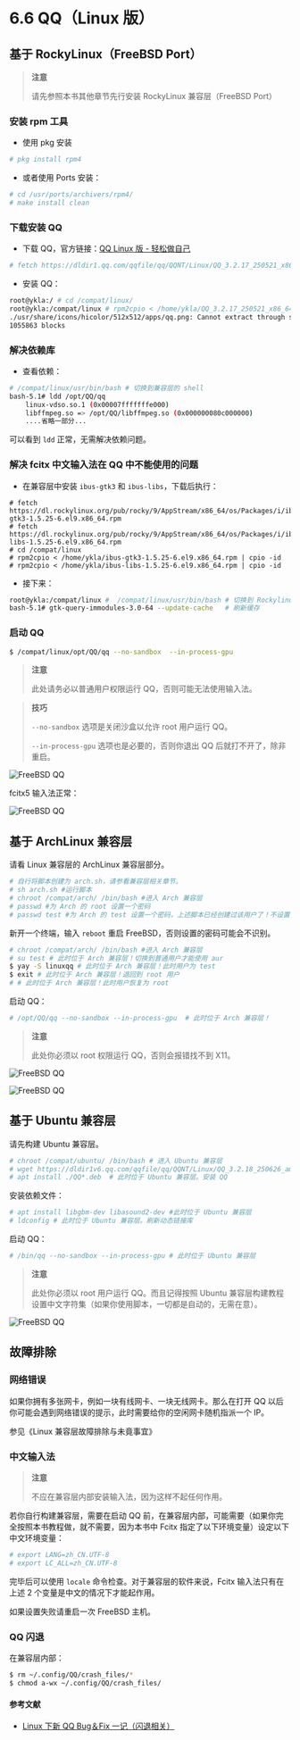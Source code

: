 # 6.6 QQ（Linux 版）


## 基于 RockyLinux（FreeBSD Port）

>**注意**
>
>请先参照本书其他章节先行安装 RockyLinux 兼容层（FreeBSD Port）

### 安装 rpm 工具

- 使用 pkg 安装

```sh
# pkg install rpm4
```

- 或者使用 Ports 安装：

```sh
# cd /usr/ports/archivers/rpm4/ 
# make install clean
```

### 下载安装 QQ

- 下载 QQ，官方链接：[QQ Linux 版 - 轻松做自己](https://im.qq.com/linuxqq/index.shtml)

```sh
# fetch https://dldir1.qq.com/qqfile/qq/QQNT/Linux/QQ_3.2.17_250521_x86_64_01.rpm # 写作本文时链接如此，请自行获取最新链接
```

- 安装 QQ：

```sh
root@ykla:/ # cd /compat/linux/
root@ykla:/compat/linux # rpm2cpio < /home/ykla/QQ_3.2.17_250521_x86_64_01.rpm | cpio -id # 注意把 QQ 所在路径改成你自己的
./usr/share/icons/hicolor/512x512/apps/qq.png: Cannot extract through symlink usr/share/icons/hicolor/512x512/apps/qq.png
1055863 blocks
```

### 解决依赖库

- 查看依赖：

```sh
# /compat/linux/usr/bin/bash # 切换到兼容层的 shell
bash-5.1# ldd /opt/QQ/qq 
	linux-vdso.so.1 (0x00007fffffffe000)
	libffmpeg.so => /opt/QQ/libffmpeg.so (0x000000080c000000)
	....省略一部分...
```

可以看到 `ldd` 正常，无需解决依赖问题。

### 解决 fcitx 中文输入法在 QQ 中不能使用的问题

- 在兼容层中安装 `ibus-gtk3` 和 `ibus-libs`，下载后执行：

```
# fetch https://dl.rockylinux.org/pub/rocky/9/AppStream/x86_64/os/Packages/i/ibus-gtk3-1.5.25-6.el9.x86_64.rpm
# fetch https://dl.rockylinux.org/pub/rocky/9/AppStream/x86_64/os/Packages/i/ibus-libs-1.5.25-6.el9.x86_64.rpm
# cd /compat/linux 
# rpm2cpio < /home/ykla/ibus-gtk3-1.5.25-6.el9.x86_64.rpm | cpio -id
# rpm2cpio < /home/ykla/ibus-libs-1.5.25-6.el9.x86_64.rpm | cpio -id
```

- 接下来：

```sh
root@ykla:/compat/linux #  /compat/linux/usr/bin/bash # 切换到 Rockylinux 的 bash
bash-5.1# gtk-query-immodules-3.0-64 --update-cache   # 刷新缓存
```


### 启动 QQ

```sh
$ /compat/linux/opt/QQ/qq --no-sandbox  --in-process-gpu
```

>**注意**
>
>此处请务必以普通用户权限运行 QQ，否则可能无法使用输入法。

>**技巧**
>
>`--no-sandbox` 选项是关闭沙盒以允许 root 用户运行 QQ。
>
>`--in-process-gpu` 选项也是必要的，否则你退出 QQ 后就打不开了，除非重启。

![FreeBSD QQ](../.gitbook/assets/rlqq.png)

fcitx5 输入法正常：

![FreeBSD QQ](../.gitbook/assets/rlqq2.png)

## 基于 ArchLinux 兼容层

请看 Linux 兼容层的 ArchLinux 兼容层部分。  

```sh
# 自行将脚本创建为 arch.sh，请参看兼容层相关章节。
# sh arch.sh #运行脚本
# chroot /compat/arch/ /bin/bash #进入 Arch 兼容层
# passwd #为 Arch 的 root 设置一个密码
# passwd test #为 Arch 的 test 设置一个密码，上述脚本已经创建过该用户了！不设置密码无法正常使用 aur。

```

新开一个终端，输入 `reboot` 重启 FreeBSD，否则设置的密码可能会不识别。

```sh
# chroot /compat/arch/ /bin/bash #进入 Arch 兼容层
# su test # 此时位于 Arch 兼容层！切换到普通用户才能使用 aur
$ yay -S linuxqq # 此时位于 Arch 兼容层！此时用户为 test
$ exit # 此时位于 Arch 兼容层！退回到 root 用户
# # 此时位于 Arch 兼容层！此时用户恢复为 root
```

启动 QQ：

```sh
# /opt/QQ/qq --no-sandbox --in-process-gpu  # 此时位于 Arch 兼容层！
```

>**注意**
>
>此处你必须以 root 权限运行 QQ，否则会报错找不到 X11。

![FreeBSD QQ](../.gitbook/assets/rlqq3.png)

![FreeBSD QQ](../.gitbook/assets/rlqq4.png)

## 基于 Ubuntu 兼容层

请先构建 Ubuntu 兼容层。

```sh
# chroot /compat/ubuntu/ /bin/bash # 进入 Ubuntu 兼容层
# wget https://dldir1v6.qq.com/qqfile/qq/QQNT/Linux/QQ_3.2.18_250626_amd64_01.deb # 此时位于 Ubuntu 兼容层。下载 QQ
# apt install ./QQ*.deb  # 此时位于 Ubuntu 兼容层。安装 QQ
```

安装依赖文件：

```sh
# apt install libgbm-dev libasound2-dev #此时位于 Ubuntu 兼容层
# ldconfig # 此时位于 Ubuntu 兼容层。刷新动态链接库
```

启动 QQ：

```sh
# /bin/qq --no-sandbox --in-process-gpu # 此时位于 Ubuntu 兼容层
```

>**注意**
>
>此处你必须以 root 用户运行 QQ。而且记得按照 Ubuntu 兼容层构建教程设置中文字符集（如果你使用脚本，一切都是自动的，无需在意）。

![FreeBSD QQ](../.gitbook/assets/rlqq5.png)

## 故障排除

### 网络错误

如果你拥有多张网卡，例如一块有线网卡、一块无线网卡。那么在打开 QQ 以后你可能会遇到网络错误的提示，此时需要给你的空闲网卡随机指派一个 IP。

参见《Linux 兼容层故障排除与未竟事宜》

### 中文输入法

>**注意**
>
>不应在兼容层内部安装输入法，因为这样不起任何作用。

若你自行构建兼容层，需要在启动 QQ 前，在兼容层内部，可能需要（如果你完全按照本书教程做，就不需要，因为本书中 Fcitx 指定了以下环境变量）设定以下中文环境变量：

```sh
# export LANG=zh_CN.UTF-8 
# export LC_ALL=zh_CN.UTF-8 
```

完毕后可以使用 `locale` 命令检查。对于兼容层的软件来说，Fcitx 输入法只有在上述 2 个变量是中文的情况下才能起作用。

如果设置失败请重启一次 FreeBSD 主机。

### QQ 闪退

在兼容层内部：

```sh
$ rm ~/.config/QQ/crash_files/*
$ chmod a-wx ~/.config/QQ/crash_files/
```

#### 参考文献

- [Linux 下新 QQ Bug＆Fix 一记（闪退相关）](https://zhuanlan.zhihu.com/p/645895811)
